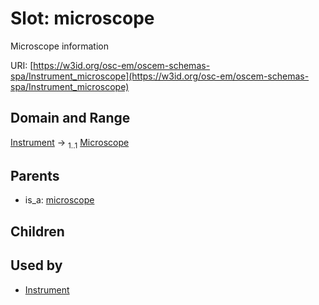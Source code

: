 
# Slot: microscope

Microscope information

URI: [https://w3id.org/osc-em/oscem-schemas-spa/Instrument_microscope](https://w3id.org/osc-em/oscem-schemas-spa/Instrument_microscope)


## Domain and Range

[Instrument](Instrument.md) &#8594;  <sub>1..1</sub> [Microscope](Microscope.md)

## Parents

 *  is_a: [microscope](microscope.md)

## Children


## Used by

 * [Instrument](Instrument.md)
